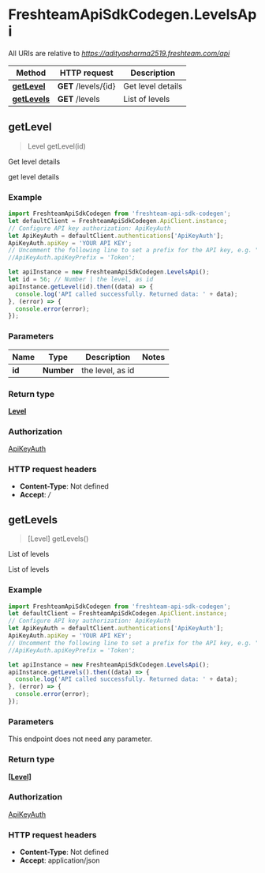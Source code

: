 # FreshteamApiSdkCodegen.LevelsApi

All URIs are relative to *https://adityasharma2519.freshteam.com/api*

Method | HTTP request | Description
------------- | ------------- | -------------
[**getLevel**](LevelsApi.md#getLevel) | **GET** /levels/{id} | Get level details
[**getLevels**](LevelsApi.md#getLevels) | **GET** /levels | List of levels



## getLevel

> Level getLevel(id)

Get level details

get level details

### Example

```javascript
import FreshteamApiSdkCodegen from 'freshteam-api-sdk-codegen';
let defaultClient = FreshteamApiSdkCodegen.ApiClient.instance;
// Configure API key authorization: ApiKeyAuth
let ApiKeyAuth = defaultClient.authentications['ApiKeyAuth'];
ApiKeyAuth.apiKey = 'YOUR API KEY';
// Uncomment the following line to set a prefix for the API key, e.g. "Token" (defaults to null)
//ApiKeyAuth.apiKeyPrefix = 'Token';

let apiInstance = new FreshteamApiSdkCodegen.LevelsApi();
let id = 56; // Number | the level, as id
apiInstance.getLevel(id).then((data) => {
  console.log('API called successfully. Returned data: ' + data);
}, (error) => {
  console.error(error);
});

```

### Parameters


Name | Type | Description  | Notes
------------- | ------------- | ------------- | -------------
 **id** | **Number**| the level, as id | 

### Return type

[**Level**](Level.md)

### Authorization

[ApiKeyAuth](../README.md#ApiKeyAuth)

### HTTP request headers

- **Content-Type**: Not defined
- **Accept**: */*


## getLevels

> [Level] getLevels()

List of levels

List of levels

### Example

```javascript
import FreshteamApiSdkCodegen from 'freshteam-api-sdk-codegen';
let defaultClient = FreshteamApiSdkCodegen.ApiClient.instance;
// Configure API key authorization: ApiKeyAuth
let ApiKeyAuth = defaultClient.authentications['ApiKeyAuth'];
ApiKeyAuth.apiKey = 'YOUR API KEY';
// Uncomment the following line to set a prefix for the API key, e.g. "Token" (defaults to null)
//ApiKeyAuth.apiKeyPrefix = 'Token';

let apiInstance = new FreshteamApiSdkCodegen.LevelsApi();
apiInstance.getLevels().then((data) => {
  console.log('API called successfully. Returned data: ' + data);
}, (error) => {
  console.error(error);
});

```

### Parameters

This endpoint does not need any parameter.

### Return type

[**[Level]**](Level.md)

### Authorization

[ApiKeyAuth](../README.md#ApiKeyAuth)

### HTTP request headers

- **Content-Type**: Not defined
- **Accept**: application/json

